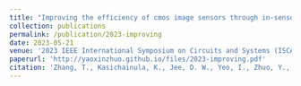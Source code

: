 ```yaml
---
title: "Improving the efficiency of cmos image sensors through in-sensor selective attention"
collection: publications
permalink: /publication/2023-improving
date: 2023-05-21
venue: '2023 IEEE International Symposium on Circuits and Systems (ISCAS)'
paperurl: 'http://yaoxinzhuo.github.io/files/2023-improving.pdf'
citation: 'Zhang, T., Kasichainula, K., Jee, D. W., Yeo, I., Zhuo, Y., Li, B., ... & Cao, Y. (2023, May). &quot;Improving the efficiency of cmos image sensors through in-sensor selective attention. &quot; <i>2023 IEEE International Symposium on Circuits and Systems (ISCAS)</i>. (pp. 1-4). IEEE.'
---
```

